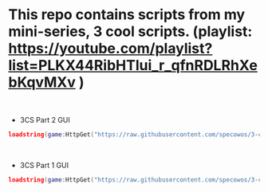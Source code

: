 # This repo contains scripts from my mini-series, 3 cool scripts. (playlist: https://youtube.com/playlist?list=PLKX44RibHTlui_r_qfnRDLRhXebKqvMXv )
<br/>

- 3CS Part 2 GUI <br/>

```lua
loadstring(game:HttpGet("https://raw.githubusercontent.com/specowos/3-cool-scripts-repo/main/(3cs)%20part%202/GUI.lua"))()
```
<br/>

- 3CS Part 1 GUI <br/>

```lua
loadstring(game:HttpGet("https://raw.githubusercontent.com/specowos/3-cool-scripts-repo/main/(3cs)%20part%201/GUI.lua"))()
```
<br/>

